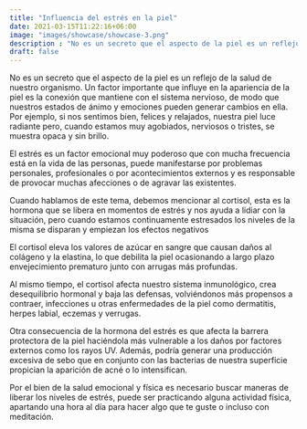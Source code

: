 ```yaml
---
title: "Influencia del estrés en la piel"
date: 2021-03-15T11:22:16+06:00
image: "images/showcase/showcase-3.png"
description : "No es un secreto que el aspecto de la piel es un reflejo de la salud de nuestro organismo."
draft: false
---
```


No es un secreto que el aspecto de la piel es un reflejo de la salud de nuestro organismo. Un factor importante que influye en la apariencia de la piel es la conexión que mantiene con el sistema nervioso, de modo que nuestros estados de ánimo y emociones pueden generar cambios en ella. Por ejemplo, si nos sentimos bien, felices y relajados, nuestra piel luce radiante pero, cuando estamos muy agobiados, nerviosos o tristes, se muestra opaca y sin brillo.

El estrés es un factor emocional muy poderoso que con mucha frecuencia está en la vida de las personas, puede manifestarse por problemas personales, profesionales o por acontecimientos externos y es responsable de provocar muchas afecciones o de agravar las existentes.

Cuando hablamos de este tema, debemos mencionar al cortisol, esta es la hormona que se libera en momentos de estrés y nos ayuda a lidiar con la situación, pero cuando estamos continuamente estresados los niveles de la misma se disparan y empiezan los efectos negativos

El cortisol eleva los valores de azúcar en sangre que causan daños al colágeno y la elastina, lo que debilita la piel ocasionando a largo plazo envejecimiento prematuro junto con arrugas más profundas.

Al mismo tiempo, el cortisol afecta nuestro sistema inmunológico, crea desequilibrio hormonal y baja las defensas, volviéndonos más propensos a contraer, infecciones u otras enfermedades de la piel como dermatitis, herpes labial, eczemas y verrugas.

Otra consecuencia de la hormona del estrés es que afecta la barrera protectora de la piel haciéndola más vulnerable a los daños por factores externos como los rayos UV. Además, podría generar una producción excesiva de sebo que en conjunto con las bacterias de nuestra superficie propician la aparición de acné o lo intensifican.

Por el bien de la salud emocional y física es necesario buscar maneras de liberar los niveles de estrés, puede ser practicando alguna actividad física, apartando una hora al día para hacer algo que te guste o incluso con meditación.